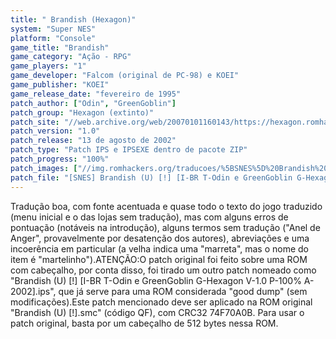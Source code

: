 ```yaml
---
title: " Brandish (Hexagon)"
system: "Super NES"
platform: "Console"
game_title: "Brandish"
game_category: "Ação - RPG"
game_players: "1"
game_developer: "Falcom (original de PC-98) e KOEI"
game_publisher: "KOEI"
game_release_date: "fevereiro de 1995"
patch_author: ["Odin", "GreenGoblin"]
patch_group: "Hexagon (extinto)"
patch_site: "//web.archive.org/web/20070101160143/https://hexagon.romhack.net// (fora do ar)"
patch_version: "1.0"
patch_release: "13 de agosto de 2002"
patch_type: "Patch IPS e IPSEXE dentro de pacote ZIP"
patch_progress: "100%"
patch_images: ["//img.romhackers.org/traducoes/%5BSNES%5D%20Brandish%20-%20Hexagon%20-%201.png","//img.romhackers.org/traducoes/%5BSNES%5D%20Brandish%20-%20Hexagon%20-%202.png","//img.romhackers.org/traducoes/%5BSNES%5D%20Brandish%20-%20Hexagon%20-%203.png"]
patch_file: "[SNES] Brandish (U) [!] [I-BR T-Odin e GreenGoblin G-Hexagon V-1.0 P-100% A-2002].zip"
---
```

Tradução boa, com fonte acentuada e quase todo o texto do jogo traduzido (menu inicial e o das lojas sem tradução), mas com alguns erros de pontuação (notáveis na introdução), alguns termos sem tradução ("Anel de Anger", provavelmente por desatenção dos autores), abreviações e uma incoerência em particular (a velha indica uma "marreta", mas o nome do item é "martelinho").ATENÇÃO:O patch original foi feito sobre uma ROM com cabeçalho, por conta disso, foi tirado um outro patch nomeado como "Brandish (U) [!] [I-BR T-Odin e GreenGoblin G-Hexagon V-1.0 P-100% A-2002].ips", que já serve para uma ROM considerada "good dump" (sem modificações).Este patch mencionado deve ser aplicado na ROM original "Brandish (U) [!].smc" (código QF), com CRC32 74F70A0B. Para usar o patch original, basta por um cabeçalho de 512 bytes nessa ROM.
